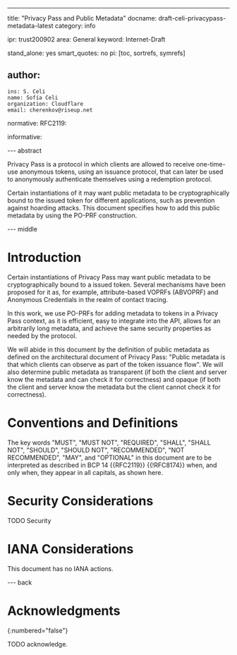 ---
title: "Privacy Pass and Public Metadata"
docname: draft-celi-privacypass-metadata-latest
category: info

ipr: trust200902
area: General
keyword: Internet-Draft

stand_alone: yes
smart_quotes: no
pi: [toc, sortrefs, symrefs]

author:
 -
    ins: S. Celi
    name: Sofía Celi
    organization: Cloudflare
    email: cherenkov@riseup.net

normative:
  RFC2119:

informative:



--- abstract

Privacy Pass is a protocol in which clients are allowed to receive
one-time-use anonymous tokens, using an issuance protocol, that can later
be used to anonymously authenticate themselves using a redemption protocol.

Certain instantiations of it may want public metadata to be cryptographically
bound to the issued token for different applications, such as prevention
against hoarding attacks. This document specifies how to add this public
metadata by using the PO-PRF construction.

--- middle

# Introduction

Certain instantiations of Privacy Pass may want public metadata to be
cryptographically bound to a issued token. Several mechanisms have been
proposed for it as, for example, attribute-based VOPRFs (ABVOPRF) and Anonymous
Credentials in the realm of contact tracing.

In this work, we use PO-PRFs for adding metadata to tokens in a Privacy
Pass context, as it is efficient, easy to integrate into the API, allows
for an arbitrarily long metadata, and achieve the same security properties as
needed by the protocol.

We will abide in this document by the definition of public metadata as
defined on the architectural document of Privacy Pass: "Public metadata is
that which clients can observe as part of the token issuance flow".
We will also determine public metadata as transparent (if both the
client and server know the metadata and can check it for correctness) and
opaque (if both the client and server know the metadata but the client cannot
check it for correctness).

# Conventions and Definitions

The key words "MUST", "MUST NOT", "REQUIRED", "SHALL", "SHALL NOT", "SHOULD",
"SHOULD NOT", "RECOMMENDED", "NOT RECOMMENDED", "MAY", and "OPTIONAL" in this
document are to be interpreted as described in BCP 14 {{RFC2119}} {{!RFC8174}}
when, and only when, they appear in all capitals, as shown here.


# Security Considerations

TODO Security


# IANA Considerations

This document has no IANA actions.



--- back

# Acknowledgments
{:numbered="false"}

TODO acknowledge.
